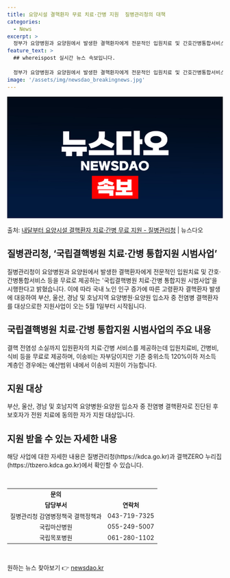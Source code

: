```yaml
---
title: 요양시설 결핵환자 무료 치료·간병 지원  질병관리청의 대책
categories:
  - News
excerpt: >
  정부가 요양병원과 요양원에서 발생한 결핵환자에게 전문적인 입원치료 및 간호간병통합서비스 등을 무료로 제공한다…
feature_text: >
  ## whereispost 실시간 뉴스 속보입니다.

  정부가 요양병원과 요양원에서 발생한 결핵환자에게 전문적인 입원치료 및 간호간병통합서비스 등을 무료로 제공한다…
image: '/assets/img/newsdao_breakingnews.jpg'
---
```


![뉴스다오 속보](/assets/img/newsdao_breakingnews.jpg)

<p>출처: <a href="https://newsdao.kr/3680" rel="dofollow">내달부터 요양시설 결핵환자 치료·간병 무료 지원 - 질병관리청</a> | 뉴스다오</p>

<h2 data-ke-size="size26">질병관리청, ‘국립결핵병원 치료·간병 통합지원 시범사업’</h2>
<p data-ke-size="size16">질병관리청이 요양병원과 요양원에서 발생한 결핵환자에게 전문적인 입원치료 및 간호·간병통합서비스 등을 무료로 제공하는 '국립결핵병원 치료·간병 통합지원 시범사업'을 시행한다고 밝혔습니다. 이에 따라 국내 노인 인구 증가에 따른 고령환자 결핵환자 발생에 대응하여 부산, 울산, 경남 및 호남지역 요양병원·요양원 입소자 중 전염병 결핵환자를 대상으로한 지원사업이 오는 5월 1일부터 시작됩니다.</p>

<h2 data-ke-size="size26">국립결핵병원 치료·간병 통합지원 시범사업의 주요 내용</h2>
<p data-ke-size="size16">결핵 전염성 소실까지 입원환자의 치료·간병 서비스를 제공하는데 입원치료비, 간병비, 식비 등을 무료로 제공하며, 이송비는 자부담이지만 기준 중위소득 120%이하 저소득 계층인 경우에는 예산범위 내에서 이송비 지원이 가능합니다.</p>

<h2 data-ke-size="size26">지원 대상</h2>
<p data-ke-size="size16">부산, 울산, 경남 및 호남지역 요양병원·요양원 입소자 중 전염병 결핵환자로 진단된 후 보호자가 전원 치료에 동의한 자가 지원 대상입니다.</p>

<h2 data-ke-size="size26">지원 받을 수 있는 자세한 내용</h2>
<p data-ke-size="size16">해당 사업에 대한 자세한 내용은 질병관리청(https://kdca.go.kr)과 결핵ZERO 누리집(https://tbzero.kdca.go.kr)에서 확인할 수 있습니다.</p>
<p data-ke-size="size16">&nbsp;</p>

<table>
	<tbody>
		<tr>
			<td style="text-align: center; height: 17px;"><b>문의</b></td>
		</tr>
		<tr>
			<td style="text-align: center; height: 17px;"><b>담당부서</b></td>
			<td style="text-align: center; height: 17px;"><b>연락처</b></td>
		</tr>
		<tr>
			<td style="text-align: center; height: 17px;">질병관리청 감염병정책국 결핵정책과</td>
			<td style="text-align: center; height: 17px;">043-719-7325</td>
		</tr>
		<tr>
			<td style="text-align: center; height: 17px;">국립마산병원</td>
			<td style="text-align: center; height: 17px;">055-249-5007</td>
		</tr>
		<tr>
			<td style="text-align: center; height: 17px;">국립목포병원</td>
			<td style="text-align: center; height: 17px;">061-280-1102</td>
		</tr>
	</tbody>
</table>
<p data-ke-size="size16">&nbsp;</p> 

원하는 뉴스 찾아보기 👉 <a href="https://newsdao.kr" rel="dofollow">newsdao.kr</a>


